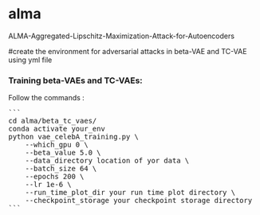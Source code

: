 # alma
ALMA-Aggregated-Lipschitz-Maximization-Attack-for-Autoencoders

#create the environment for adversarial attacks in beta-VAE and TC-VAE using yml file

### Training beta-VAEs and TC-VAEs:

Follow the commands : 


<pre>
```
cd alma/beta_tc_vaes/
conda activate your_env
python vae_celebA_training.py \
    --which_gpu 0 \
    --beta_value 5.0 \
    --data_directory location of yor data \
    --batch_size 64 \
    --epochs 200 \
    --lr 1e-6 \
    --run_time_plot_dir your run time plot directory \
    --checkpoint_storage your checkpoint storage directory
```
</pre>
